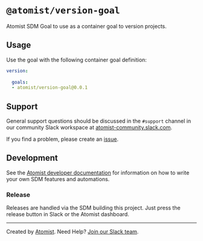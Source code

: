 # `@atomist/version-goal`

Atomist SDM Goal to use as a container goal to version projects.

## Usage

Use the goal with the following container goal definition:

```yaml
version:
  
  goals:
  - atomist/version-goal@0.0.1
```

## Support

General support questions should be discussed in the `#support`
channel in our community Slack workspace
at [atomist-community.slack.com][slack].

If you find a problem, please create an [issue][].

[issue]: https://github.com/atomist/version-goal/issues

## Development

See the [Atomist developer documentation][atomist-dev] for information
on how to write your own SDM features and automations.

[atomist-dev]: https://docs.atomist.com/developer/ (Atomist Developer Documentation)

### Release

Releases are handled via the SDM building this project.  Just press
the release button in Slack or the Atomist dashboard.

---

Created by [Atomist][atomist].
Need Help?  [Join our Slack team][slack].

[atomist]: https://atomist.com/ (Atomist - How Teams Deliver Software)
[slack]: https://join.atomist.com/ (Atomist Community Slack)
